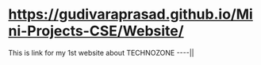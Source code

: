 # https://gudivaraprasad.github.io/Mini-Projects-CSE/Website/ 

This is link for my 1st website about TECHNOZONE ----||
